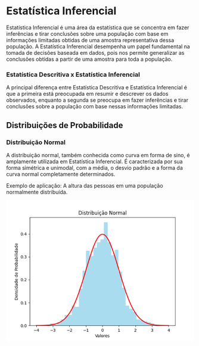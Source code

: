 # Estatística Inferencial 
<span> Estatística Inferencial é uma área da estatística que se concentra em fazer inferências e tirar conclusões sobre uma população 
com base em informações limitadas obtidas de uma amostra representativa dessa população. A Estatística Inferencial desempenha um papel fundamental na tomada de decisões baseada em dados, pois nos permite generalizar as conclusões obtidas a partir de uma amostra para toda a população.</span>

### Estatística Descritiva x Estatística Inferencial
<p>A principal diferença entre Estatística Descritiva e Estatística Inferencial é que a primeira está preocupada em resumir e descrever os dados observados, enquanto a segunda se preocupa em fazer inferências e tirar conclusões sobre a população com base nessas informações limitadas.</p>

## Distribuições de Probabilidade
### Distribuição Normal
A distribuição normal, também conhecida como curva em forma de sino, é amplamente utilizada em Estatística Inferencial. É caracterizada por sua forma simétrica e unimodal, com a média, o desvio padrão e a forma da curva normal completamente determinados.

Exemplo de aplicação: A altura das pessoas em uma população normalmente distribuída.

![distribuicaonormal.png](..%2Futilidades%2Fdistribuicaonormal.png)